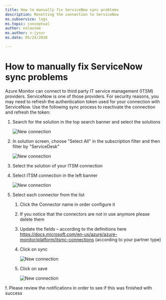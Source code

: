 ```yaml
---
title: How to manually fix ServiceNow sync problems 
description: Resetting the connection to ServiceNow 
ms.subservice: logs
ms.topic: conceptual
author: nolavime
ms.author: v-jysur
ms.date: 05/24/2018

---
```


# How to manually fix ServiceNow sync problems

Azure Monitor can connect to third party IT service management (ITSM) providers. ServiceNow is one of those providers. 
For security reasons, you may need to refresh the authentication token used for your connection with ServiceNow.
Use the following sync process to reactivate the connection and refresh the token: 


1. Search for the solution in the top search banner and select the solutions

    ![New connection](media/itsmc-resync-servicenow/solution-search-8bit.png)

1. In solution screen, choose "Select All" in the subscription filter and then filter by "ServiceDesk"

    ![New connection](media/itsmc-resync-servicenow/solutions-list-8bit.png)

1. Select the solution of your ITSM connection
1. Select ITSM connection in the left banner

    ![New connection](media/itsmc-resync-servicenow/itsm-connector-8bit.png)

1. Select each connector from the list 
    1. Click the Connector name in order configure it
    1. If you notice that the connectors are not in use anymore please delete them

    1. Update the fields – according to the definitions here https://docs.microsoft.com/en-us/azure/azure-monitor/platform/itsmc-connections (according to your partner type)

    1. Click on sync

       ![New connection](media/itsmc-resync-servicenow/resync-8bit2.png)

    1. Click on save

        ![New connection](media/itsmc-resync-servicenow/save-8bit.png)

f.    Please review the notifications in order to see if this was finished with success 

 
